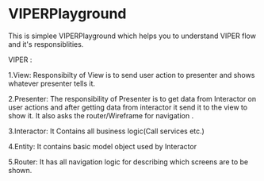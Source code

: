 # VIPERPlayground

This is simplee VIPERPlayground which helps you to understand VIPER flow and it's responsiblities.

VIPER :

1.View: Responsibilty of View is to send user action to presenter and shows whatever presenter tells it.

2.Presenter: The responsibility of Presenter is to get data from Interactor on user actions and after getting data from interactor it send it to the view to show it. It also asks the router/Wireframe for navigation \.

3.Interactor: It Contains all business logic(Call services etc.)

4.Entity: It contains basic model object used by Interactor

5.Router: It has all navigation logic for describing which screens are to be shown.

